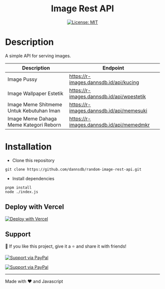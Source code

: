 <div align="center">
<h1>Image Rest API</h1>

[![License: MIT](https://cdn.dannsdb.id/upload/License-MIT-yellow/button.svg)](https://opensource.org/licenses/MIT)

</div>

# Description
A simple API for serving images.

| Description | Endpoint | 
|------------ | ---------|
| Image Pussy | https://r-images.dannsdb.id/api/kucing |
| Image Wallpaper Estetik | https://r-images.dannsdb.id/api/wpestetik |
| Image Meme Shitmeme Untuk Kebutuhan Iman | https://r-images.dannsdb.id/api/memesuki |
| Image Meme Dahaga Meme Kategori Reborn | https://r-images.dannsdb.id/api/memedmkr |

# Installation

- Clone this repository
```
git clone https://github.com/dannsdb/random-image-rest-api.git
```
- Install dependencies
```
pnpm install
node ./index.js
```
## Deploy with Vercel

[![Deploy with Vercel](https://vercel.com/button)](https://r-images.dannsdb.id/)

## Support

💙 If you like this project, give it a ⭐ and share it with friends!

[![Support via PayPal](https://cdn.dannsdb.id/upload/saweria-github-button/1.0.0/dist/button.svg)](https://saweria.co/donate/dannsdb)

[![Support via PayPal](https://cdn.dannsdb.id/upload/paypal-github-button/1.0.0/dist/button.svg)](https://dannsdb.live/tip)

---

Made with ❤️ and Javascript
